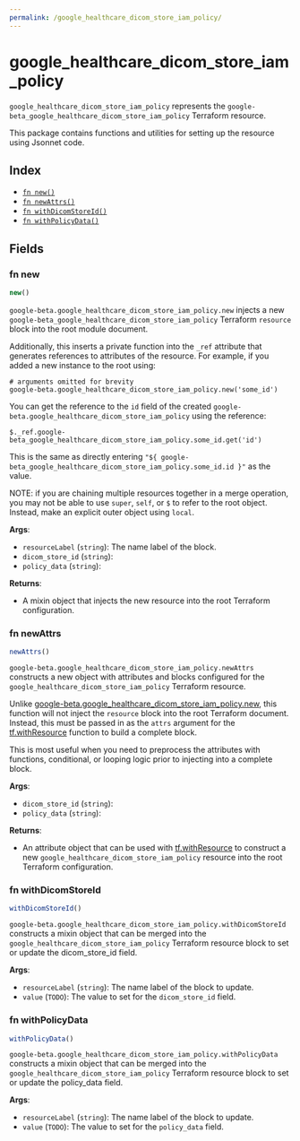 ```yaml
---
permalink: /google_healthcare_dicom_store_iam_policy/
---
```


# google_healthcare_dicom_store_iam_policy

`google_healthcare_dicom_store_iam_policy` represents the `google-beta_google_healthcare_dicom_store_iam_policy` Terraform resource.



This package contains functions and utilities for setting up the resource using Jsonnet code.


## Index

* [`fn new()`](#fn-new)
* [`fn newAttrs()`](#fn-newattrs)
* [`fn withDicomStoreId()`](#fn-withdicomstoreid)
* [`fn withPolicyData()`](#fn-withpolicydata)

## Fields

### fn new

```ts
new()
```


`google-beta.google_healthcare_dicom_store_iam_policy.new` injects a new `google-beta_google_healthcare_dicom_store_iam_policy` Terraform `resource`
block into the root module document.

Additionally, this inserts a private function into the `_ref` attribute that generates references to attributes of the
resource. For example, if you added a new instance to the root using:

    # arguments omitted for brevity
    google-beta.google_healthcare_dicom_store_iam_policy.new('some_id')

You can get the reference to the `id` field of the created `google-beta.google_healthcare_dicom_store_iam_policy` using the reference:

    $._ref.google-beta_google_healthcare_dicom_store_iam_policy.some_id.get('id')

This is the same as directly entering `"${ google-beta_google_healthcare_dicom_store_iam_policy.some_id.id }"` as the value.

NOTE: if you are chaining multiple resources together in a merge operation, you may not be able to use `super`, `self`,
or `$` to refer to the root object. Instead, make an explicit outer object using `local`.

**Args**:
  - `resourceLabel` (`string`): The name label of the block.
  - `dicom_store_id` (`string`): 
  - `policy_data` (`string`): 

**Returns**:
- A mixin object that injects the new resource into the root Terraform configuration.


### fn newAttrs

```ts
newAttrs()
```


`google-beta.google_healthcare_dicom_store_iam_policy.newAttrs` constructs a new object with attributes and blocks configured for the `google_healthcare_dicom_store_iam_policy`
Terraform resource.

Unlike [google-beta.google_healthcare_dicom_store_iam_policy.new](#fn-googlehealthcaredicomstoreiampolicynew), this function will not inject the `resource`
block into the root Terraform document. Instead, this must be passed in as the `attrs` argument for the
[tf.withResource](https://github.com/tf-libsonnet/core/tree/main/docs#fn-withresource) function to build a complete block.

This is most useful when you need to preprocess the attributes with functions, conditional, or looping logic prior to
injecting into a complete block.

**Args**:
  - `dicom_store_id` (`string`): 
  - `policy_data` (`string`): 

**Returns**:
  - An attribute object that can be used with [tf.withResource](https://github.com/tf-libsonnet/core/tree/main/docs#fn-withresource) to construct a new `google_healthcare_dicom_store_iam_policy` resource into the root Terraform configuration.


### fn withDicomStoreId

```ts
withDicomStoreId()
```

`google-beta.google_healthcare_dicom_store_iam_policy.withDicomStoreId` constructs a mixin object that can be merged into the `google_healthcare_dicom_store_iam_policy`
Terraform resource block to set or update the dicom_store_id field.



**Args**:
  - `resourceLabel` (`string`): The name label of the block to update.
  - `value` (`TODO`): The value to set for the `dicom_store_id` field.


### fn withPolicyData

```ts
withPolicyData()
```

`google-beta.google_healthcare_dicom_store_iam_policy.withPolicyData` constructs a mixin object that can be merged into the `google_healthcare_dicom_store_iam_policy`
Terraform resource block to set or update the policy_data field.



**Args**:
  - `resourceLabel` (`string`): The name label of the block to update.
  - `value` (`TODO`): The value to set for the `policy_data` field.
